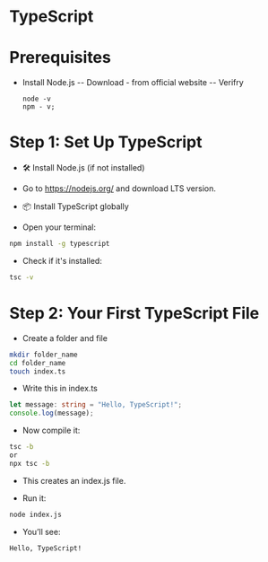 # TypeScript

# Prerequisites

- Install Node.js
  -- Download - from official website
  -- Verifry
  ```
  node -v
  npm - v;
  ```

# Step 1: Set Up TypeScript

- 🛠 Install Node.js (if not installed)
- Go to https://nodejs.org/ and download LTS version.

- 📦 Install TypeScript globally
- Open your terminal:

```bash
npm install -g typescript
```

- Check if it's installed:

```bash
tsc -v
```

# Step 2: Your First TypeScript File

- Create a folder and file

```bash
mkdir folder_name
cd folder_name
touch index.ts
```

- Write this in index.ts

```ts
let message: string = "Hello, TypeScript!";
console.log(message);
```

- Now compile it:

```bash
tsc -b
or
npx tsc -b
```

- This creates an index.js file.

- Run it:

```bash
node index.js
```

- You’ll see:

`Hello, TypeScript!`


